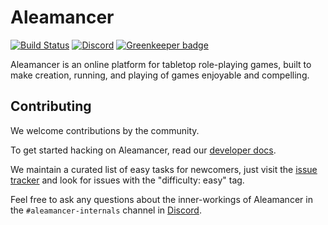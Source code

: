 # Aleamancer

[![Build
Status](https://travis-ci.org/jsonnull/aleamancer.svg?branch=master)](https://travis-ci.org/jsonnull/aleamancer)
[![Discord](https://img.shields.io/badge/discord-%23aleamancer-blue.svg)](https://discord.gg/nA76N9d)
[![Greenkeeper badge](https://badges.greenkeeper.io/jsonnull/aleamancer.svg)](https://greenkeeper.io/)

Aleamancer is an online platform for tabletop role-playing games, built to make
creation, running, and playing of games enjoyable and compelling.

## Contributing

We welcome contributions by the community.

To get started hacking on Aleamancer, read our [developer
docs](docs/development.md).

We maintain a curated list of easy tasks for newcomers, just visit the [issue
tracker](https://github.com/jsonnull/aleamancer/issues) and look for issues
with the "difficulty: easy" tag.

Feel free to ask any questions about the inner-workings of Aleamancer in the
`#aleamancer-internals` channel in [Discord](https://discord.gg/nA76N9d).
